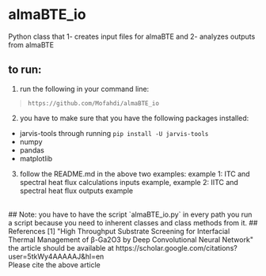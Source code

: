 # almaBTE_io
Python class that 1- creates input files for almaBTE and 2- analyzes outputs from almaBTE

## to run:
1. run the following in your command line:<br>
  > `https://github.com/Mofahdi/almaBTE_io`<br>
2. you have to make sure that you have the following packages installed:<br>
* jarvis-tools through running `pip install -U jarvis-tools`<br>
* numpy<br>
* pandas<br>
* matplotlib
3. follow the README.md in the above two examples: example 1: ITC and spectral heat flux calculations inputs example, example 2: IITC and spectral heat flux outputs example
  <br> 
## Note: you have to have the script `almaBTE_io.py` in every path you run a script because you need to inherent classes and class methods from it.
## References
[1] "High Throughput Substrate Screening for Interfacial Thermal Management of β-Ga2O3 by Deep Convolutional Neural Network"
<br>the article should be available at https://scholar.google.com/citations?user=5tkWy4AAAAAJ&hl=en
<br>Please cite the above article
